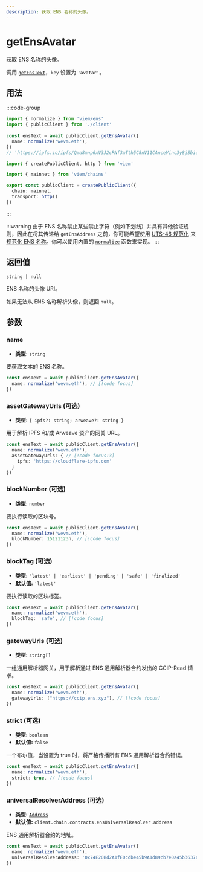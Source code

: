 ```yaml
---
description: 获取 ENS 名称的头像。
---
```


# getEnsAvatar

获取 ENS 名称的头像。

调用 [`getEnsText`](/docs/ens/actions/getEnsText)，`key` 设置为 `'avatar'`。

## 用法

:::code-group

```ts [example.ts]
import { normalize } from 'viem/ens'
import { publicClient } from './client'
 
const ensText = await publicClient.getEnsAvatar({
  name: normalize('wevm.eth'),
})
// 'https://ipfs.io/ipfs/Qma8mnp6xV3J2cRNf3mTth5C8nV11CAnceVinc3y8jSbio'
```

```ts [client.ts]
import { createPublicClient, http } from 'viem'

import { mainnet } from 'viem/chains'

export const publicClient = createPublicClient({
  chain: mainnet,
  transport: http()
})
```

:::

:::warning
由于 ENS 名称禁止某些禁止字符（例如下划线）并具有其他验证规则，因此在将其传递给 `getEnsAddress` 之前，你可能希望使用 [UTS-46 规范化](https://unicode.org/reports/tr46) 来 [规范化 ENS 名称](https://docs.ens.domains/contract-api-reference/name-processing#normalising-names)。你可以使用内置的 [`normalize`](/docs/ens/utilities/normalize) 函数来实现。
:::

## 返回值

`string | null`

ENS 名称的头像 URI。

如果无法从 ENS 名称解析头像，则返回 `null`。

## 参数

### name

- **类型:** `string`

要获取文本的 ENS 名称。

```ts
const ensText = await publicClient.getEnsAvatar({
  name: normalize('wevm.eth'), // [!code focus]
})
```

### assetGatewayUrls (可选)

- **类型:** `{ ipfs?: string; arweave?: string }`

用于解析 IPFS 和/或 Arweave 资产的网关 URL。

```ts
const ensText = await publicClient.getEnsAvatar({
  name: normalize('wevm.eth'),
  assetGatewayUrls: { // [!code focus:3]
    ipfs: 'https://cloudflare-ipfs.com'
  }
})
```

### blockNumber (可选)

- **类型:** `number`

要执行读取的区块号。

```ts
const ensText = await publicClient.getEnsAvatar({
  name: normalize('wevm.eth'),
  blockNumber: 15121123n, // [!code focus]
})
```

### blockTag (可选)

- **类型:** `'latest' | 'earliest' | 'pending' | 'safe' | 'finalized'`
- **默认值:** `'latest'`

要执行读取的区块标签。

```ts
const ensText = await publicClient.getEnsAvatar({
  name: normalize('wevm.eth'),
  blockTag: 'safe', // [!code focus]
})
```

### gatewayUrls (可选)

- **类型:** `string[]`

一组通用解析器网关，用于解析通过 ENS 通用解析器合约发出的 CCIP-Read 请求。

```ts
const ensText = await publicClient.getEnsAvatar({
  name: normalize('wevm.eth'), 
  gatewayUrls: ["https://ccip.ens.xyz"], // [!code focus]
})
```

### strict (可选)

- **类型:** `boolean`
- **默认值:** `false`

一个布尔值，当设置为 true 时，将严格传播所有 ENS 通用解析器合约错误。

```ts
const ensText = await publicClient.getEnsAvatar({
  name: normalize('wevm.eth'), 
  strict: true, // [!code focus]
})
```

### universalResolverAddress (可选)

- **类型:** [`Address`](/docs/glossary/types#address)
- **默认值:** `client.chain.contracts.ensUniversalResolver.address`

ENS 通用解析器合约的地址。

```ts
const ensText = await publicClient.getEnsAvatar({
  name: normalize('wevm.eth'),
  universalResolverAddress: '0x74E20Bd2A1fE0cdbe45b9A1d89cb7e0a45b36376', // [!code focus]
})
```